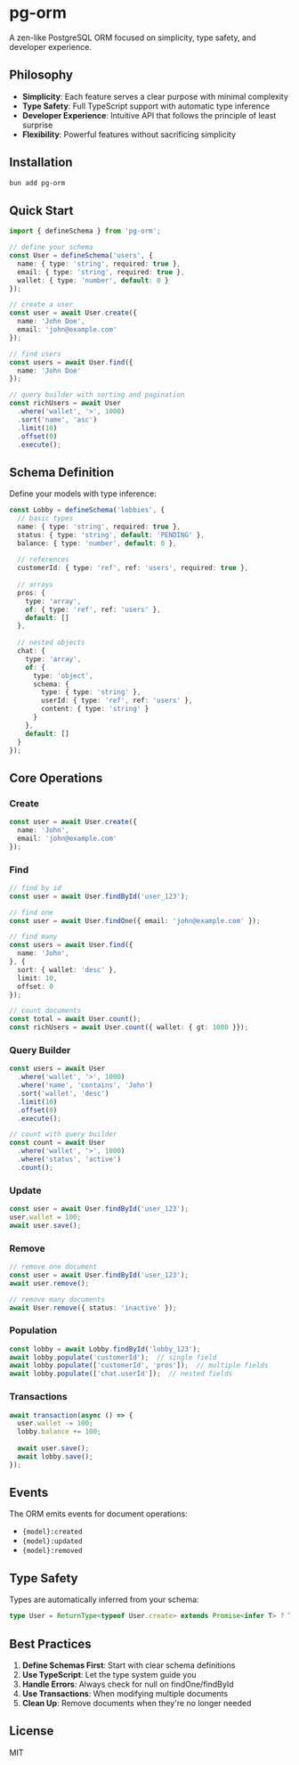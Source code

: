 # pg-orm

A zen-like PostgreSQL ORM focused on simplicity, type safety, and developer experience.

## Philosophy

- **Simplicity**: Each feature serves a clear purpose with minimal complexity
- **Type Safety**: Full TypeScript support with automatic type inference
- **Developer Experience**: Intuitive API that follows the principle of least surprise
- **Flexibility**: Powerful features without sacrificing simplicity

## Installation

```bash
bun add pg-orm
```

## Quick Start

```typescript
import { defineSchema } from 'pg-orm';

// define your schema
const User = defineSchema('users', {
  name: { type: 'string', required: true },
  email: { type: 'string', required: true },
  wallet: { type: 'number', default: 0 }
});

// create a user
const user = await User.create({
  name: 'John Doe',
  email: 'john@example.com'
});

// find users
const users = await User.find({ 
  name: 'John Doe' 
});

// query builder with sorting and pagination
const richUsers = await User
  .where('wallet', '>', 1000)
  .sort('name', 'asc')
  .limit(10)
  .offset(0)
  .execute();
```

## Schema Definition

Define your models with type inference:

```typescript
const Lobby = defineSchema('lobbies', {
  // basic types
  name: { type: 'string', required: true },
  status: { type: 'string', default: 'PENDING' },
  balance: { type: 'number', default: 0 },
  
  // references
  customerId: { type: 'ref', ref: 'users', required: true },
  
  // arrays
  pros: { 
    type: 'array', 
    of: { type: 'ref', ref: 'users' }, 
    default: [] 
  },
  
  // nested objects
  chat: {
    type: 'array',
    of: {
      type: 'object',
      schema: {
        type: { type: 'string' },
        userId: { type: 'ref', ref: 'users' },
        content: { type: 'string' }
      }
    },
    default: []
  }
});
```

## Core Operations

### Create

```typescript
const user = await User.create({
  name: 'John',
  email: 'john@example.com'
});
```

### Find

```typescript
// find by id
const user = await User.findById('user_123');

// find one
const user = await User.findOne({ email: 'john@example.com' });

// find many
const users = await User.find({ 
  name: 'John',
}, {
  sort: { wallet: 'desc' },
  limit: 10,
  offset: 0
});

// count documents
const total = await User.count();
const richUsers = await User.count({ wallet: { gt: 1000 }});
```

### Query Builder

```typescript
const users = await User
  .where('wallet', '>', 1000)
  .where('name', 'contains', 'John')
  .sort('wallet', 'desc')
  .limit(10)
  .offset(0)
  .execute();

// count with query builder
const count = await User
  .where('wallet', '>', 1000)
  .where('status', 'active')
  .count();
```

### Update

```typescript
const user = await User.findById('user_123');
user.wallet = 100;
await user.save();
```

### Remove

```typescript
// remove one document
const user = await User.findById('user_123');
await user.remove();

// remove many documents
await User.remove({ status: 'inactive' });
```

### Population

```typescript
const lobby = await Lobby.findById('lobby_123');
await lobby.populate('customerId');  // single field
await lobby.populate(['customerId', 'pros']);  // multiple fields
await lobby.populate(['chat.userId']);  // nested fields
```

### Transactions

```typescript
await transaction(async () => {
  user.wallet -= 100;
  lobby.balance += 100;
  
  await user.save();
  await lobby.save();
});
```

## Events

The ORM emits events for document operations:

- `{model}:created`
- `{model}:updated`
- `{model}:removed`

## Type Safety

Types are automatically inferred from your schema:

```typescript
type User = ReturnType<typeof User.create> extends Promise<infer T> ? T : never;
```

## Best Practices

1. **Define Schemas First**: Start with clear schema definitions
2. **Use TypeScript**: Let the type system guide you
3. **Handle Errors**: Always check for null on findOne/findById
4. **Use Transactions**: When modifying multiple documents
5. **Clean Up**: Remove documents when they're no longer needed

## License

MIT
